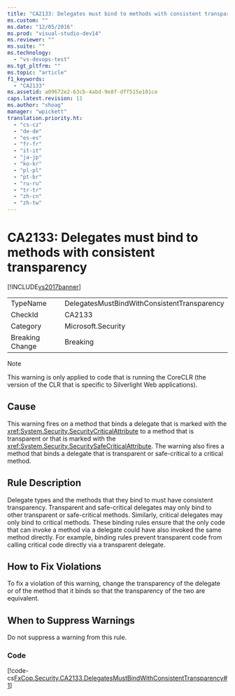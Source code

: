 ```yaml
---
title: "CA2133: Delegates must bind to methods with consistent transparency"
ms.custom: ""
ms.date: "12/05/2016"
ms.prod: "visual-studio-dev14"
ms.reviewer: ""
ms.suite: ""
ms.technology: 
  - "vs-devops-test"
ms.tgt_pltfrm: ""
ms.topic: "article"
f1_keywords: 
  - "CA2133"
ms.assetid: a09672e2-63cb-4abd-9e8f-dff515e101ce
caps.latest.revision: 11
ms.author: "shoag"
manager: "wpickett"
translation.priority.ht: 
  - "cs-cz"
  - "de-de"
  - "es-es"
  - "fr-fr"
  - "it-it"
  - "ja-jp"
  - "ko-kr"
  - "pl-pl"
  - "pt-br"
  - "ru-ru"
  - "tr-tr"
  - "zh-cn"
  - "zh-tw"
---
```

# CA2133: Delegates must bind to methods with consistent transparency
[!INCLUDE[vs2017banner](../code-quality/includes/vs2017banner.md)]

|||  
|-|-|  
|TypeName|DelegatesMustBindWithConsistentTransparency|  
|CheckId|CA2133|  
|Category|Microsoft.Security|  
|Breaking Change|Breaking|  
  
> [!NOTE]
>  This warning is only applied to code that is running the CoreCLR (the version of the CLR that is specific to Silverlight Web applications).  
  
## Cause  
 This warning fires on a method that binds a delegate that is marked with the <xref:System.Security.SecurityCriticalAttribute> to a method that is transparent or that is marked with the <xref:System.Security.SecuritySafeCriticalAttribute>. The warning also fires a method that binds a delegate that is transparent or safe-critical to a critical method.  
  
## Rule Description  
 Delegate types and the methods that they bind to must have consistent transparency. Transparent and safe-critical delegates may only bind to other transparent or safe-critical methods. Similarly, critical delegates may only bind to critical methods. These binding rules ensure that the only code that can invoke a method via a delegate could have also invoked the same method directly. For example, binding rules prevent transparent code from calling critical code directly via a transparent delegate.  
  
## How to Fix Violations  
 To fix a violation of this warning, change the transparency of the delegate or of the method that it binds so that the transparency of the two are equivalent.  
  
## When to Suppress Warnings  
 Do not suppress a warning from this rule.  
  
### Code  
 [!code-cs[FxCop.Security.CA2133.DelegatesMustBindWithConsistentTransparency#1](../code-quality/codesnippet/CSharp/ca2133--delegates-must-bind-to-methods-with-consistent-transparency_1.cs)]
